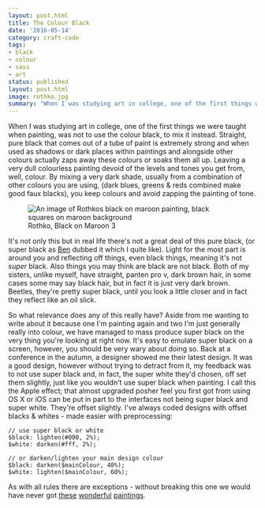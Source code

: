 ```yaml
---
layout: post.html
title: The Colour Black
date: '2016-05-14'
category: craft-code
tags:
- black
- colour
- sass
- art
status: published
layout: post.html
image: rothko.jpg
summary: "When I was studying art in college, one of the first things we were taught when painting, was not to use the colour black, to mix it instead."
---
```


When I was studying art in college, one of the first things we were taught when painting, was not to use the colour black, to mix it instead. Straight, pure black that comes out of a tube of paint is extremely strong and when used as shadows or dark places within paintings and alongside other colours actually zaps away these colours or soaks them all up. Leaving a very dull colourless painting devoid of the levels and tones you get from, well, colour. By mixing a very dark shade, usually from a combination of other colours you are using, (dark blues, greens & reds combined make good faux blacks), you keep colours and avoid zapping the painting of tone.


<figure class="media-feature">
  <img src="media/rothko.jpg" alt="An image of Rothkos black on maroon painting, black squares on maroon background" />
  <figcaption>Rothko, Black on Maroon 3</figcaption>
</figure>

It's not only this but in real life there's not a great deal of this pure black, (or super black as [Ben](https://twitter.com/benjaminbenben) dubbed it which I quite like). Light for the most part is around you and reflecting off things, even black things, meaning it's not *super* black. Also things you may think are black are not black. Both of my sisters, unlike myself, have straight, panten pro v, dark brown hair, in some cases some may say black hair, but in fact it is just very dark brown. Beetles, they're pretty super black, until you look a little closer and in fact they reflect like an oil slick.

So what relevance does any of this really have? Aside from me wanting to write about it because one I'm painting again and two I'm just generally really into colour, we have managed to mass produce super black on the very thing you're looking at right now. It's easy to emulate super black on a screen, however, you should be very wary about doing so. Back at a conference in the autumn, a designer showed me their latest design. It was a good design, however without trying to detract from it, my feedback was to not use super black and, in fact, the super white they'd chosen, off set them slightly, just like you wouldn't use super black when painting. I call this the Apple effect; that almost upgraded posher feel you first got from using OS X or iOS can be put in part to the interfaces not being super black and super white. They're offset slightly. I've always coded designs with offset blacks & whites - made easier with preprocessing:

<pre class="language-css"><code>// use super black or white
$black: lighten(#000, 2%);
$white: darken(#fff, 2%);

// or darken/lighten your main design colour
$black: darken($mainColour, 40%);
$white: lighten($mainColour, 60%);
</code></pre>

As with all rules there are exceptions - without breaking this one we would have never got [these](http://www.wikiart.org/en/piet-mondrian/composition-no-10-1942) [wonderful](http://www.wikiart.org/en/roy-lichtenstein/in-the-car-1963) [paintings](http://www.wikiart.org/en/banksy/flower-thrower).

